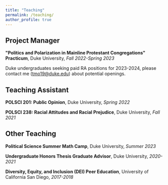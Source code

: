 ```yaml
---
title: "Teaching"
permalink: /teaching/
author_profile: true
---
```


## Project Manager

**"Politics and Polarization in Mainline Protestant Congregations" Practicum**, Duke University, *Fall 2022-Spring 2023*

Duke undergraduates seeking paid RA positions for 2023-2024, please contact me (tmo19@duke.edu) about potential openings. 

## Teaching Assistant

**POLSCI 201: Public Opinion**, Duke University, *Spring 2022*

**POLSCI 238: Racial Attitudes and Racial Prejudice**, Duke University, *Fall 2021*

## Other Teaching 

**Political Science Summer Math Camp**, Duke University, *Summer 2023*

**Undergraduate Honors Thesis Graduate Advisor**, Duke University, *2020-2021*

**Diversity, Equity, and Inclusion (DEI) Peer Education**, University of California San Diego, *2017-2018*
